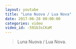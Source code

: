 ```yaml
---
layout: youtube
title: "Luna Nuova / Lua Nova"
date: 2017-06-28 00:00:00
categories: video
video_id: -591b3sCKaM
---
```


> Luna Nuova / Lua Nova.
